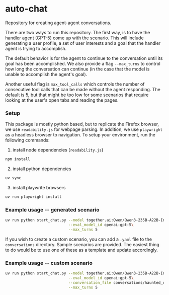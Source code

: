 # auto-chat
Repository for creating agent-agent conversations. 

There are two ways to run this repository. The first way, is to have the handler agent (GPT-5) come up with the scenario. This will include generating a user profile, a set of user interests and a goal that the handler agent is trying to accomplish. 

The default behavior is for the agent to continue to the conversation until its goal has been accomplished. We also provide a flag `--max_turns` to control how long the conversation can continue (in the case that the model is unable to accomplish the agent's goal). 

Another useful flag is `max_tool_calls` which controls the number of consecutive tool calls that can be made without the agent responding. The default is 5, but that might be too low for some scenarios that require looking at the user's open tabs and reading the pages.

### Setup ###
This package is mostly python based, but to replicate the Firefox browser, we use `readability.js` for webpage parsing. In addition, we use `playwright` as a headless browser to navigation. To setup your environment, run the following commands:

1. install node dependencies (`readability.js`)
``` bash
npm install
```

2. install python dependencies
``` bash
uv sync
```

3. install playwrite browsers
``` bash
uv run playwright install
```

### Example usage -- generated scenario
``` bash
uv run python start_chat.py --model together.ai:Qwen/Qwen3-235B-A22B-Instruct-2507-tput\
                            --eval_model_id openai:gpt-5\
                            --max_turns 5
```

If you wish to create a custom scenario, you can add a `.yaml` file to the `conversations` directory. Sample scenarios are provided. The easiest thing to do would be to use one of these as a template and update accordingly.

### Example usage -- custom scenario
``` bash
uv run python start_chat.py --model together.ai:Qwen/Qwen3-235B-A22B-Instruct-2507-tput\
                            --eval_model_id openai:gpt-5\
                            --conversation_file conversations/haunted_dinner_menu.yaml\
                            --max_turns 5

